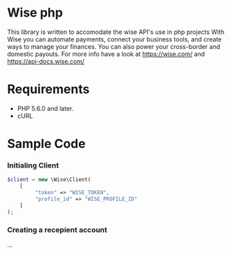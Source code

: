 # Wise php

This library is written to accomodate the wise API's use in php projects
With Wise you can automate payments, connect your business tools, and create ways to manage your finances.
You can also power your cross-border and domestic payouts. For more info have a look at https://wise.com/ and https://api-docs.wise.com/

# Requirements

- PHP 5.6.0 and later.
- cURL

# Sample Code

### Initialing Client
```php
$client = new \Wise\Client(
    [
         "token" => "WISE_TOKEN",
         "profile_id" => "WISE_PROFILE_ID"
    ]
);
```
### Creating a recepient account
...





